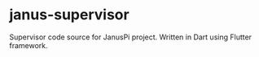 # janus-supervisor
Supervisor code source for JanusPi project. Written in Dart using Flutter framework.
